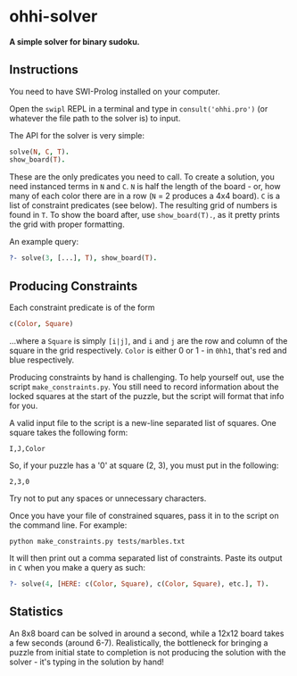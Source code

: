 # ohhi-solver

#### A simple solver for binary sudoku.

## Instructions

You need to have SWI-Prolog installed on your computer.

Open the `swipl` REPL in a terminal and type in `consult('ohhi.pro')` (or whatever the file path to the solver is) to input.

The API for the solver is very simple:

```prolog
solve(N, C, T).
show_board(T).
```

These are the only predicates you need to call.  To create a solution, you need instanced terms in `N` and `C`.  `N` is half the length of the board - or, how many of each color there are in a row (`N` = 2 produces a 4x4 board).  `C` is a list of constraint predicates (see below).  The resulting grid of numbers is found in `T`.  To show the board after, use `show_board(T).`, as it pretty prints the grid with proper formatting.

An example query:

```prolog
?- solve(3, [...], T), show_board(T).
```

## Producing Constraints

Each constraint predicate is of the form

```prolog
c(Color, Square)
```

...where a `Square` is simply `[i|j]`, and `i` and `j` are the row and column of the square in the grid respectively.  `Color` is either 0 or 1 - in `0hh1`, that's red and blue respectively.

Producing constraints by hand is challenging.  To help yourself out, use the script `make_constraints.py`.  You still need to record information about the locked squares at the start of the puzzle, but the script will format that info for you.

A valid input file to the script is a new-line separated list of squares.  One square takes the following form:

```
I,J,Color
```

So, if  your puzzle has a '0' at square (2, 3), you must put in the following:

```
2,3,0
```

Try not to put any spaces or unnecessary characters.

Once you have your file of constrained squares, pass it in to the script on the command line.  For example:

```
python make_constraints.py tests/marbles.txt
```

It will then print out a comma separated list of constraints.  Paste its output in `C` when you make a query as such:

```prolog
?- solve(4, [HERE: c(Color, Square), c(Color, Square), etc.], T).
```

## Statistics

An 8x8 board can be solved in around a second, while a 12x12 board takes a few seconds (around 6-7).  Realistically, the bottleneck for bringing a puzzle from initial state to completion is not producing the solution with the solver - it's typing in the solution by hand!





